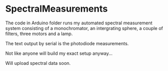 # SpectralMeasurements

The code in Arduino folder runs my automated spectral measurement system
consisting of a monochromator, an intergrating sphere, a couple of filters,
three motors and a lamp.

The text output by serial is the photodiode measurements.

Not like anyone will build my exact setup anyway...

Will upload spectral data soon.